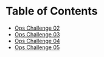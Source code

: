 # Table of Contents

- [Ops Challenge 02](opschallenge02.sh)
- [Ops Challenge 03](opschallenge03.sh)
- [Ops Challenge 04](opschallenge04.sh)
- [Ops Challenge 05](opschallenge05.sh)
